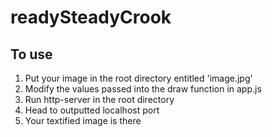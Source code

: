 # readySteadyCrook

## To use

1) Put your image in the root directory entitled 'image.jpg'
2) Modify the values passed into the draw function in app.js
3) Run http-server in the root directory
4) Head to outputted localhost port
5) Your textified image is there
